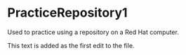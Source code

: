 # PracticeRepository1
Used to practice using a repository on a Red Hat computer.

This text is added as the first edit to the file.
